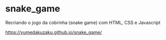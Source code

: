 # snake_game
 Recriando o jogo da cobrinha (snake game) com HTML, CSS e Javascript
 
 
https://yumedakuzaku.github.io/snake_game/
